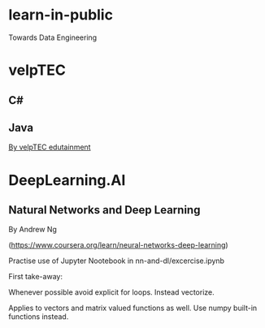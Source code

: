 # learn-in-public
Towards Data Engineering


# velpTEC 

## C#

## Java

[By velpTEC edutainment](https://velptec.de/)

# DeepLearning.AI

## Natural Networks and Deep Learning

By Andrew Ng

(https://www.coursera.org/learn/neural-networks-deep-learning)


Practise use of Jupyter Nootebook in nn-and-dl/excercise.ipynb

First take-away: 

Whenever possible avoid explicit for loops. Instead vectorize.

Applies to vectors and matrix valued functions as well. Use numpy built-in functions instead.

